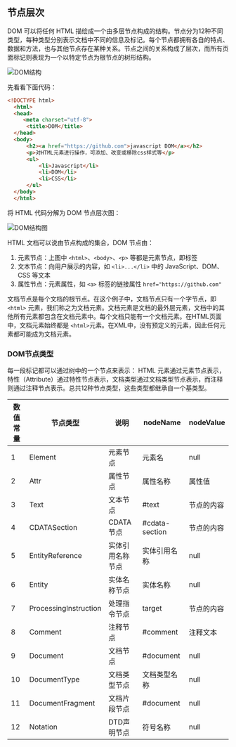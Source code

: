 ## 节点层次

DOM 可以将任何 HTML 描绘成一个由多层节点构成的结构。节点分为12种不同类型，每种类型分别表示文档中不同的信息及标记。每个节点都拥有各自的特点、数据和方法，也与其他节点存在某种关系。节点之间的关系构成了层次，而所有页面标记则表现为一个以特定节点为根节点的树形结构。

![DOM结构](/Users/mrsingsing/Desktop/mrsingsing/JavaScript-Guidebook/Image/06/f5154d70-d288-41d5-9ab8-f4022c5c1c11.jpeg)

先看看下面代码：

```html
<!DOCTYPE html>
  <html>
  <head>
     <meta charset="utf-8">
      <title>DOM</title>
  </head>
  <body>
      <h2><a href="https://github.com">javascript DOM</a></h2>
      <p>对HTML元素进行操作，可添加、改变或移除css样式等</p>
      <ul>
          <li>Javascript</li>
          <li>DOM</li>
          <li>CSS</li>
      </ul>
  </body>
  </html>
```

将 HTML 代码分解为 DOM 节点层次图：

![DOM结构图](/Users/mrsingsing/Desktop/mrsingsing/JavaScript-Guidebook/Image/06/26c053ef-3a4f-4b17-83cb-f0b0e861479a.jpeg)

HTML 文档可以说由节点构成的集合，DOM 节点由：

1. 元素节点：上图中 `<html>`、`<body>`、`<p>` 等都是元素节点，即标签
2. 文本节点：向用户展示的内容，如 `<li>...</li>` 中的 JavaScript、DOM、CSS 等文本
3. 属性节点：元素属性，如 `<a>` 标签的链接属性 `href="https://github.com"`

文档节点是每个文档的根节点。在这个例子中，文档节点只有一个字节点，即 `<html>` 元素，我们称之为文档元素。文档元素是文档的最外层元素，文档中的其他所有元素都包含在文档元素中。每个文档只能有一个文档元素。在HTML页面中，文档元素始终都是 `<html>`元素。在XML中，没有预定义的元素，因此任何元素都可能成为文档元素。

### DOM节点类型

每一段标记都可以通过树中的一个节点来表示： HTML 元素通过元素节点表示，特性（Attribute）通过特性节点表示，文档类型通过文档类型节点表示，而注释则通过注释节点表示。总共12种节点类型，这些类型都继承自一个基类型。

| 数值常量 | 节点类型              | 说明             | nodeName        | nodeValue  |
| -------- | --------------------- | ---------------- | --------------- | ---------- |
| 1        | Element               | 元素节点         | 元素名          | null       |
| 2        | Attr                  | 属性节点         | 属性名称        | 属性值     |
| 3        | Text                  | 文本节点         | \#text          | 节点的内容 |
| 4        | CDATASection          | CDATA节点        | \#cdata-section | 节点的内容 |
| 5        | EntityReference       | 实体引用名称节点 | 实体引用名称    | null       |
| 6        | Entity                | 实体名称节点     | 实体名称        | null       |
| 7        | ProcessingInstruction | 处理指令节点     | target          | 节点的内容 |
| 8        | Comment               | 注释节点         | \#comment       | 注释文本   |
| 9        | Document              | 文档节点         | \#document      | null       |
| 10       | DocumentType          | 文档类型节点     | 文档类型名称    | null       |
| 11       | DocumentFragment      | 文档片段节点     | \#document      | null       |
| 12       | Notation              | DTD声明节点      | 符号名称        | null       |









